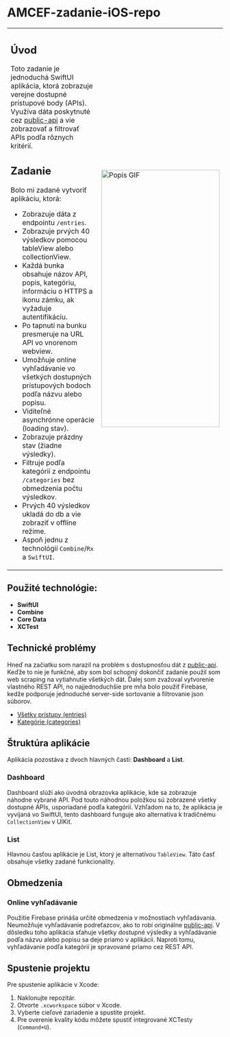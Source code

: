 # AMCEF-zadanie-iOS-repo

<table>
<tr>
<td>

## Úvod
Toto zadanie je jednoduchá SwiftUI aplikácia, ktorá zobrazuje verejne dostupné prístupové body (APIs). Využíva dáta poskytnuté cez [public-api](https://github.com/davemachado/public-api) a vie zobrazovať a filtrovať APIs podľa rôznych kritérií.


## Zadanie
Bolo mi zadané vytvoriť aplikáciu, ktorá:
- Zobrazuje dáta z endpointu `/entries`.
- Zobrazuje prvých 40 výsledkov pomocou tableView alebo collectionView.
- Každá bunka obsahuje názov API, popis, kategóriu, informáciu o HTTPS a ikonu zámku, ak vyžaduje autentifikáciu.
- Po tapnutí na bunku presmeruje na URL API vo vnorenom webview.
- Umožňuje online vyhľadávanie vo všetkých dostupných prístupových bodoch podľa názvu alebo popisu.
- Viditeľné asynchrónne operácie (loading stav).
- Zobrazuje prázdny stav (žiadne výsledky).
- Filtruje podľa kategórií z endpointu `/categories` bez obmedzenia počtu výsledkov.
- Prvých 40 výsledkov ukladá do db a vie zobraziť v offline režime.
- Aspoň jednu z technológií `Combine`/`Rx` a `SwiftUI`.

</td>
<td>

<img src="zadanie_preview.gif" height="600" width="276" alt="Popis GIF">

</td>
</tr>
</table>

## Použité technológie:
- **SwiftUI**
- **Combine**
- **Core Data**
- **XCTest**

## Technické problémy
Hneď na začiatku som narazil na problém s dostupnosťou dát z [public-api](https://github.com/davemachado/public-api). Keďže to nie je funkčné, aby som bol schopný dokončiť zadanie použil som web scraping na vytiahnutie všetkých dát. Ďalej som zvažoval vytvorenie vlastného REST API, no najjednoduchšie pre mňa bolo použiť Firebase, kedže podporuje jednoduché server-side sortovanie a filtrovanie json súborov.
- [Všetky prístupy (entries)](https://json-rest-api-79fe3-default-rtdb.europe-west1.firebasedatabase.app/entries.json)
- [Kategórie (categories)](https://json-rest-api-79fe3-default-rtdb.europe-west1.firebasedatabase.app/categories.json)

## Štruktúra aplikácie

Aplikácia pozostáva z dvoch hlavných častí: **Dashboard** a **List**.

### Dashboard
Dashboard slúži ako úvodná obrazovka aplikácie, kde sa zobrazuje náhodne vybrané API. Pod touto náhodnou položkou sú zobrazené všetky dostupné APIs, usporiadané podľa kategórií. Vzhľadom na to, že aplikácia je vyvíjaná vo SwiftUI, tento dashboard funguje ako alternatíva k tradičnému `CollectionView` v UIKit.

### List
Hlavnou časťou aplikácie je List, ktorý je alternatívou `TableView`. Táto časť obsahuje všetky zadané funkcionality.

## Obmedzenia
### Online vyhľadávanie
Použitie Firebase prináša určité obmedzenia v možnostiach vyhľadávania. Neumožňuje vyhľadávanie podreťazcov, ako to robí originálne [public-api](https://github.com/davemachado/public-api). V dôsledku toho aplikácia sťahuje všetky dostupné výsledky a vyhľadávanie podľa názvu alebo popisu sa deje priamo v aplikácii. Naproti tomu, vyhľadávanie podľa kategórií je spravované priamo cez REST API.

## Spustenie projektu
Pre spustenie aplikácie v Xcode:
1. Naklonujte repozitár.
2. Otvorte `.xcworkspace` súbor v Xcode.
3. Vyberte cieľové zariadenie a spustite projekt.
4. Pre overenie kvality kódu môžete spustiť integrované XCTesty (`Command+U`).

